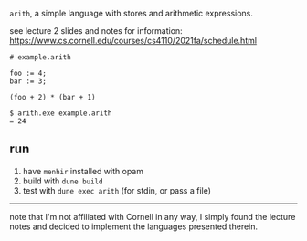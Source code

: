 `arith`, a simple language with stores and arithmetic expressions.

see lecture 2 slides and notes for information:
https://www.cs.cornell.edu/courses/cs4110/2021fa/schedule.html

```
# example.arith

foo := 4;
bar := 3;

(foo + 2) * (bar + 1)
```

```
$ arith.exe example.arith
= 24
```

## run

1. have `menhir` installed with opam
1. build with `dune build`
1. test with `dune exec arith` (for stdin, or pass a file)

---

note that I'm not affiliated with Cornell in any way, I simply found the lecture notes and decided to implement the languages presented therein.